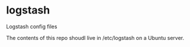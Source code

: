 logstash
========

Logstash config files

The contents of this repo shoudl live in /etc/logstash on a Ubuntu server.

